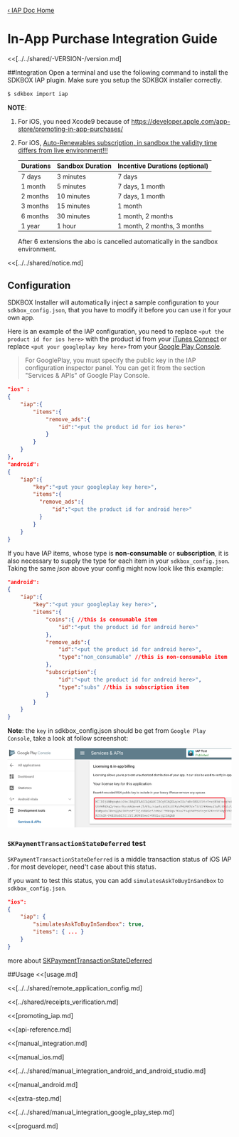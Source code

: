 [&#8249; IAP Doc Home](./)

<h1>In-App Purchase Integration Guide</h1>
<<[../../shared/-VERSION-/version.md]

##Integration
Open a terminal and use the following command to install the SDKBOX IAP plugin. Make sure you setup the SDKBOX installer correctly.
```bash
$ sdkbox import iap
```

**NOTE**:
1. For iOS, you need Xcode9 because of https://developer.apple.com/app-store/promoting-in-app-purchases/

2. For iOS, [Auto-Renewables subscription, in sandbox the validity time differs from live environment!!!](https://dev-ios.blogspot.com/2011/05/validity-time-auto-renewables-in.html)

    | Durations | Sandbox Duration | Incentive Durations (optional) |
    | --------- | ---------------- | ------------------------------ |
    | 7 days    | 3 minutes        | 7 days                         |
    | 1 month   | 5 minutes        | 7 days, 1 month                |
    | 2 months  | 10 minutes       | 7 days, 1 month                |
    | 3 months  | 15 minutes       | 1 month                        |
    | 6 months  | 30 minutes       | 1 month, 2 months              |
    | 1 year    | 1 hour           | 1 month, 2 months, 3 months    |

    After 6 extensions the abo is cancelled automatically in the sandbox environment.

<<[../../shared/notice.md]

## Configuration
SDKBOX Installer will automatically inject a sample configuration to your `sdkbox_config.json`, that you have to modify it before you can use it for your own app.

Here is an example of the IAP configuration, you need to replace `<put the product id for ios here>` with the product id from your [iTunes Connect](http://itunesconnect.apple.com) or  replace `<put your googleplay key here>` from your [Google Play Console](https://play.google.com/apps/publish).

> For GooglePlay, you must specify the public key in the IAP configuration inspector panel. You can get it from the section "Services & APIs" of Google Play Console.


```json
"ios" :
{
    "iap":{
        "items":{
            "remove_ads":{
                "id":"<put the product id for ios here>"
            }
        }
    }
},
"android":
{
    "iap":{
        "key":"<put your googleplay key here>",
        "items":{
          "remove_ads":{
              "id":"<put the product id for android here>"
          }
        }
    }
}
```

If you have IAP items,  whose type is __non-consumable__ or __subscription__, it is also necessary to supply the type for each item in your `sdkbox_config.json`. Taking the same *json* above your config might now look like this example:
```json
"android":
{
    "iap":{
        "key":"<put your googleplay key here>",
        "items":{
            "coins":{ //this is consumable item
                "id":"<put the product id for android here>"
            },
            "remove_ads":{
                "id":"<put the product id for android here>",
                "type":"non_consumable" //this is non-consumable item
            },
            "subscription":{
                "id":"<put the product id for android here>",
                "type":"subs" //this is subscription item
            }
        }
    }
}
```

__Note__: the `key` in sdkbox_config.json should be get from `Google Play Console`, take a look at follow screenshot:

![](../../imgs/google_licensing_iab.png)



### `SKPaymentTransactionStateDeferred` test

`SKPaymentTransactionStateDeferred` is a middle transaction status of iOS IAP . for most developer, need't case about this status.

if you want to test this status, you can add `simulatesAskToBuyInSandbox` to `sdkbox_config.json`.

```json
"ios":
{
    "iap": {
        "simulatesAskToBuyInSandbox": true,
        "items": { ... }
    }
}
```

more about [SKPaymentTransactionStateDeferred](https://stackoverflow.com/questions/25510678/how-to-test-skpaymenttransactionstatedeferred)


<!--<<[sdkbox-config-encrypt.md]-->

##Usage
<<[usage.md]

<<[../../shared/remote_application_config.md]

<<[../shared/receipts_verification.md]

<<[promoting_iap.md]

<<[api-reference.md]

<<[manual_integration.md]

<<[manual_ios.md]

<<[../../shared/manual_integration_android_and_android_studio.md]

<<[manual_android.md]

<<[extra-step.md]

<<[../../shared/manual_integration_google_play_step.md]

<<[proguard.md]


